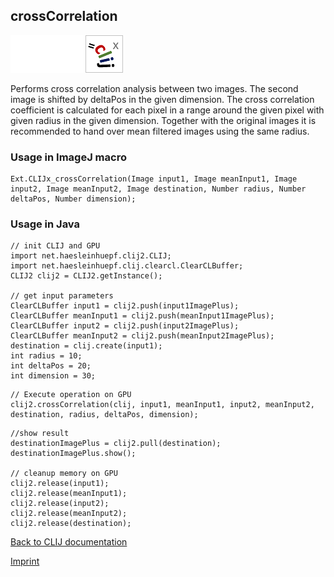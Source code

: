 ## crossCorrelation
<img src="images/mini_empty_logo.png"/><img src="images/mini_empty_logo.png"/><img src="images/mini_clijx_logo.png"/>

Performs cross correlation analysis between two images. The second image is shifted by deltaPos in the given dimension. The cross correlation coefficient is calculated for each pixel in a range around the given pixel with given radius in the given dimension. Together with the original images it is recommended to hand over mean filtered images using the same radius.  

### Usage in ImageJ macro
```
Ext.CLIJx_crossCorrelation(Image input1, Image meanInput1, Image input2, Image meanInput2, Image destination, Number radius, Number deltaPos, Number dimension);
```


### Usage in Java
```
// init CLIJ and GPU
import net.haesleinhuepf.clij2.CLIJ;
import net.haesleinhuepf.clij.clearcl.ClearCLBuffer;
CLIJ2 clij2 = CLIJ2.getInstance();

// get input parameters
ClearCLBuffer input1 = clij2.push(input1ImagePlus);
ClearCLBuffer meanInput1 = clij2.push(meanInput1ImagePlus);
ClearCLBuffer input2 = clij2.push(input2ImagePlus);
ClearCLBuffer meanInput2 = clij2.push(meanInput2ImagePlus);
destination = clij.create(input1);
int radius = 10;
int deltaPos = 20;
int dimension = 30;
```

```
// Execute operation on GPU
clij2.crossCorrelation(clij, input1, meanInput1, input2, meanInput2, destination, radius, deltaPos, dimension);
```

```
//show result
destinationImagePlus = clij2.pull(destination);
destinationImagePlus.show();

// cleanup memory on GPU
clij2.release(input1);
clij2.release(meanInput1);
clij2.release(input2);
clij2.release(meanInput2);
clij2.release(destination);
```


[Back to CLIJ documentation](https://clij.github.io/)

[Imprint](https://clij.github.io/imprint)
